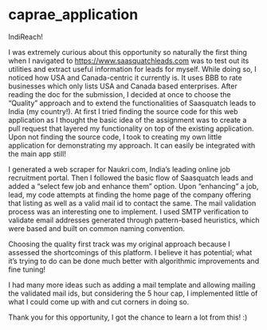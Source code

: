 # caprae_application
IndiReach!

I was extremely curious about this opportunity so naturally the first thing when I navigated to https://www.saasquatchleads.com was to test out its utilities and extract useful information for leads for myself. While doing so, I noticed how USA and Canada-centric it currently is. It uses BBB to rate businesses which only lists USA and Canada based enterprises. After reading the doc for the submission, I decided at once to choose the “Quality” approach and to extend the functionalities of Saasquatch leads to India (my country!). At first I tried finding the source code for this web application as I thought the basic idea of the assignment was to create a pull request that layered my functionality on top of the existing application. Upon not finding the source code, I took to creating my own little application for demonstrating my approach. It can easily be integrated with the main app still!

I generated a web scraper for Naukri.com, India’s leading online job recruitment portal. Then I followed the basic flow of Saasquatch leads and added a “select few job and enhance them” option. Upon “enhancing” a job, lead, my code attempts at finding the home page of the company offering that listing as well as a valid mail id to contact the same. The mail validation process was an interesting one to implement. I used SMTP verification to validate email addresses generated through pattern-based heuristics, which were based and built on common naming convention.

Choosing the quality first track was my original approach because I assessed the shortcomings of this platform. I believe it has potential; what it’s trying to do can be done much better with algorithmic improvements and fine tuning!

I had many more ideas such as adding a mail template and allowing mailing the validated mail ids, but considering the 5 hour cap, I implemented little of what I could come up with and cut corners in doing so.

Thank you for this opportunity, I got the chance to learn a lot from this! :)
